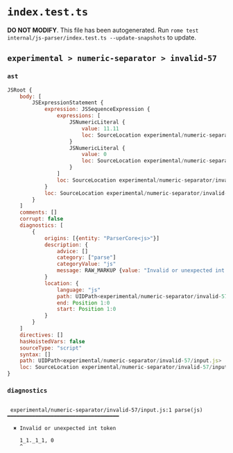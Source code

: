 # `index.test.ts`

**DO NOT MODIFY**. This file has been autogenerated. Run `rome test internal/js-parser/index.test.ts --update-snapshots` to update.

## `experimental > numeric-separator > invalid-57`

### `ast`

```javascript
JSRoot {
	body: [
		JSExpressionStatement {
			expression: JSSequenceExpression {
				expressions: [
					JSNumericLiteral {
						value: 11.11
						loc: SourceLocation experimental/numeric-separator/invalid-57/input.js 1:0-1:8
					}
					JSNumericLiteral {
						value: 0
						loc: SourceLocation experimental/numeric-separator/invalid-57/input.js 1:10-1:11
					}
				]
				loc: SourceLocation experimental/numeric-separator/invalid-57/input.js 1:0-1:11
			}
			loc: SourceLocation experimental/numeric-separator/invalid-57/input.js 1:0-1:11
		}
	]
	comments: []
	corrupt: false
	diagnostics: [
		{
			origins: [{entity: "ParserCore<js>"}]
			description: {
				advice: []
				category: ["parse"]
				categoryValue: "js"
				message: RAW_MARKUP {value: "Invalid or unexpected int token"}
			}
			location: {
				language: "js"
				path: UIDPath<experimental/numeric-separator/invalid-57/input.js>
				end: Position 1:0
				start: Position 1:0
			}
		}
	]
	directives: []
	hasHoistedVars: false
	sourceType: "script"
	syntax: []
	path: UIDPath<experimental/numeric-separator/invalid-57/input.js>
	loc: SourceLocation experimental/numeric-separator/invalid-57/input.js 1:0-2:0
}
```

### `diagnostics`

```

 experimental/numeric-separator/invalid-57/input.js:1 parse(js) ━━━━━━━━━━━━━━━━━━━━━━━━━━━━━━━━━━━━

  ✖ Invalid or unexpected int token

    1_1._1_1, 0
    ^


```

